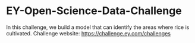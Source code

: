 # EY-Open-Science-Data-Challenge
 In this challenge, we build a model that can identify the areas where rice is cultivated. Challenge website: https://challenge.ey.com/challenges

